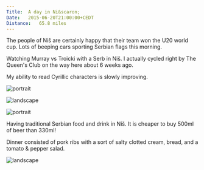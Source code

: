 ```yaml
---
Title:	A day in Ni&scaron;
Date:	2015-06-20T21:00:00+CEDT
Distance:	65.8 miles
---
```


The people of Ni&scaron; are certainly happy that their team won the U20 world cup. Lots of beeping cars sporting Serbian flags this morning.

Watching Murray vs Troicki with a Serb in Ni&scaron;. I actually cycled right by The Queen's Club on the way here about 6 weeks ago.

My ability to read Cyrillic characters is slowly improving.

![portrait](https://farm1.staticflickr.com/349/19428192716_f8907c0ae4.jpg "Ni&scaron; concentration camp")

![landscape](https://farm1.staticflickr.com/353/19266709760_5341a4490d.jpg "At the youth hostel")

![portrait](https://farm1.staticflickr.com/282/19266713090_d8396b02b5.jpg "The hostel owner")

Having traditional Serbian food and drink in Ni&scaron;. It is cheaper to buy 500ml of beer than 330ml!

Dinner consisted of pork ribs with a sort of salty clotted cream, bread, and a tomato & pepper salad.

![landscape](https://pbs.twimg.com/media/CH932k6WUAAUyW1.jpg:large "Dinner of pork ribs with clotted cream")

